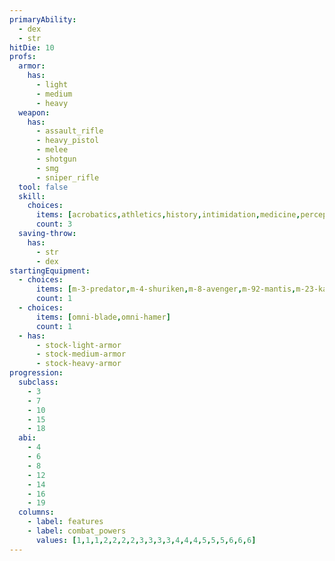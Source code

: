 ```yaml
---
primaryAbility:
  - dex
  - str
hitDie: 10
profs:
  armor:
    has:
      - light
      - medium
      - heavy
  weapon:
    has:
      - assault_rifle
      - heavy_pistol
      - melee
      - shotgun
      - smg
      - sniper_rifle
  tool: false
  skill:
    choices:
      items: [acrobatics,athletics,history,intimidation,medicine,perception,persuasion,stealth,survival,vehicle-handling]
      count: 3
  saving-throw:
    has:
      - str
      - dex
startingEquipment:
  - choices:
      items: [m-3-predator,m-4-shuriken,m-8-avenger,m-92-mantis,m-23-katana]
      count: 1
  - choices:
      items: [omni-blade,omni-hamer]
      count: 1
  - has:
      - stock-light-armor
      - stock-medium-armor
      - stock-heavy-armor
progression:
  subclass:
    - 3
    - 7
    - 10
    - 15
    - 18
  abi:
    - 4
    - 6
    - 8
    - 12
    - 14
    - 16
    - 19
  columns:
    - label: features
    - label: combat_powers
      values: [1,1,1,2,2,2,2,3,3,3,3,4,4,4,5,5,5,6,6,6]
---
```

